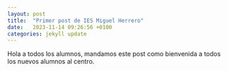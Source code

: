 ```yaml
---
layout: post
title:  "Primer post de IES Miguel Herrero"
date:   2023-11-14 09:26:56 +0100
categories: jekyll update
---
```


Hola a todos los alumnos, mandamos este post como bienvenida a todos los nuevos alumnos al centro.
